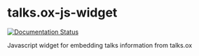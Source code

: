 # talks.ox-js-widget

[![Documentation Status](https://readthedocs.org/projects/talksox-js-widget/badge/?version=latest)](https://readthedocs.org/projects/talksox-js-widget/?badge=latest)

Javascript widget for embedding talks information from talks.ox
